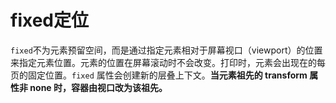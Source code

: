 # fixed定位
`fixed`不为元素预留空间，而是通过指定元素相对于屏幕视口（viewport）的位置来指定元素位置。元素的位置在屏幕滚动时不会改变。打印时，元素会出现在的每页的固定位置。`fixed` 属性会创建新的层叠上下文。**当元素祖先的 ****transform**** 属性非 ****none**** 时，容器由视口改为该祖先。**



